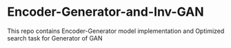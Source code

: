 # Encoder-Generator-and-Inv-GAN
This repo contains Encoder-Generator model implementation and Optimized search task for Generator of GAN

